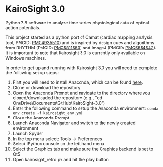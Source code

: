 # KairoSight 3.0
Python 3.8 software to analyze time series physiological data of optical action potentials.

This project started as a python port of Camat (cardiac mapping analysis tool, PMCID: [PMC4935510](https://www.ncbi.nlm.nih.gov/pmc/articles/PMC4935510/)) and is inspired by design cues and algorithms from RHYTHM (PMCID: [PMC5811559](https://www.ncbi.nlm.nih.gov/pmc/articles/PMC5811559/)) and ImageJ (PMCID: [PMC5554542](https://www.ncbi.nlm.nih.gov/pmc/articles/PMC5554542/)). It is important to note that Kairosight 3.0 is currently only available on Windows machines.
 
In order to get up and running with Kairosight 3.0 you will need to complete the following set up steps:
1. First you will need to install Anaconda, which can be found [here](https://docs.anaconda.com/anaconda/install/windows/).
2. Clone or download the repository
3. Open the Anaconda Prompt and navigate to the directory where you cloned/downloaded the repository (e.g., "cd OneDrive\Documents\GitHub\KairoSight-3.0")
4. Enter the following command to setup the Anaconda environment: `conda env create -f kairosight_env.yml`
5. Close the Anaconda Prompt
6. Launch Anaconda Navigator and switch to the newly created environment
7. Launch Spyder
8. In the top menu select: Tools -> Preferences
9. Select IPython console on the left hand menu
10. Select the Graphics tab and make sure the Graphics backend is set to Qt5
11. Open kairosight_retro.py and hit the play button 
